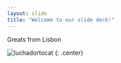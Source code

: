 ```yaml
---
layout: slide
title: "Welcome to our slide deck!"
---
```


Greats from Lisbon 

![luchadortocat](https://octodex.github.com/images/luchadortocat.png)
{: .center}
